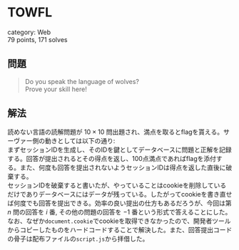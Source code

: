 # TOWFL
category: Web  
79 points, 171 solves

## 問題
> Do you speak the language of wolves?  
> Prove your skill here!

## 解法
読めない言語の読解問題が $10\times10$ 問出題され、満点を取るとflagを貰える。サーヴァー側の動きとしては以下の通り:  
まずセッションIDを生成し、そのIDを鍵としてデータベースに問題と正解を記録する。回答が提出されるとその得点を返し、100点満点であればflagを添付する。また、何度も回答を提出されないようセッションIDは得点を返した直後に破棄する。  
セッションIDを破棄すると書いたが、やっていることはcookieを削除しているだけでありデータベースにはデータが残っている。したがってcookieを書き直せば何度でも回答を提出できる。効率の良い提出の仕方もあるだろうが、今回は第 $n$ 問の回答を $i$ 番, その他の問題の回答を $-1$ 番という形式で答えることにした。なお、なぜか`document.cookie`でcookieを取得できなかったので、開発者ツールからコピーしたものをハードコードすることで解決した。また、回答提出コードの骨子は配布ファイルの`script.js`から拝借した。
